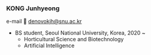 ### KONG Junhyeong

e-mail :e-mail: denovokjh@snu.ac.kr


- BS student, Seoul National University, Korea, 2020 ~
  * Horticultural Science and Biotechnology
  * Artificial Intelligence

<!--
### Hi there 👋


**Junhyeong02/Junhyeong02** is a ✨ _special_ ✨ repository because its `README.md` (this file) appears on your GitHub profile.

Here are some ideas to get you started:

- 🔭 I’m currently working on ...
- 🌱 I’m currently learning ...
- 👯 I’m looking to collaborate on ...
- 🤔 I’m looking for help with ...
- 💬 Ask me about ...
- 📫 How to reach me: ...
- 😄 Pronouns: ...
- ⚡ Fun fact: ...
-->
